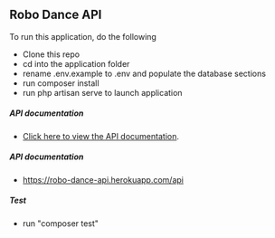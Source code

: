 ## Robo Dance API

To run this application, do the following

-   Clone this repo
-   cd into the application folder
-   rename .env.example to .env and populate the database sections
-   run composer install
-   run php artisan serve to launch application

##### API documentation
-  [Click here to view the API documentation](https://adenijiayocharles.gitbook.io/robo-dance-api/).

##### API documentation
-  https://robo-dance-api.herokuapp.com/api

##### Test
-   run "composer test"
